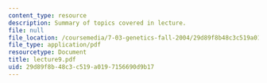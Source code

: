 ```yaml
---
content_type: resource
description: Summary of topics covered in lecture.
file: null
file_location: /coursemedia/7-03-genetics-fall-2004/29d89f8b48c3c519a0197156690d9b17_lecture9.pdf
file_type: application/pdf
resourcetype: Document
title: lecture9.pdf
uid: 29d89f8b-48c3-c519-a019-7156690d9b17
---
```

